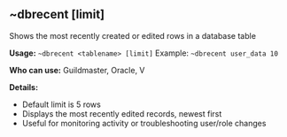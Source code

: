## ~dbrecent <tablename> [limit]

Shows the most recently created or edited rows in a database table

**Usage:**
`~dbrecent <tablename> [limit]`
Example: `~dbrecent user_data 10`

**Who can use:**
Guildmaster, Oracle, V

**Details:**

- Default limit is 5 rows
- Displays the most recently edited records, newest first
- Useful for monitoring activity or troubleshooting user/role changes
